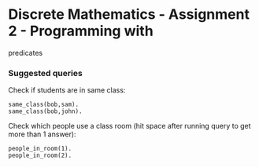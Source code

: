# Discrete Mathematics - Assignment 2 - Programming with
predicates

### Suggested queries

Check if students are in same class:

	same_class(bob,sam).
	same_class(bob,john).


Check which people use a class room (hit space after running query to get more than 1 answer):

	people_in_room(1).
	people_in_room(2).

